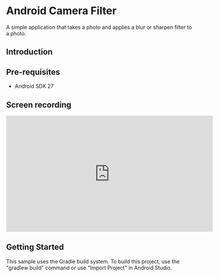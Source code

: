 
Android Camera Filter
===================================

A simple application that takes a photo and applies a blur or sharpen filter to a photo.

Introduction
------------


Pre-requisites
--------------

- Android SDK 27


Screen recording
-------------

<iframe width="560" height="315" src="https://youtu.be/DMTnrTiOYiI" frameborder="0" allowfullscreen></iframe>

Getting Started
---------------

This sample uses the Gradle build system. To build this project, use the
"gradlew build" command or use "Import Project" in Android Studio.
